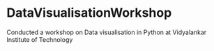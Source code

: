 # DataVisualisationWorkshop
Conducted a workshop on Data visualisation in Python at Vidyalankar Institute of Technology

